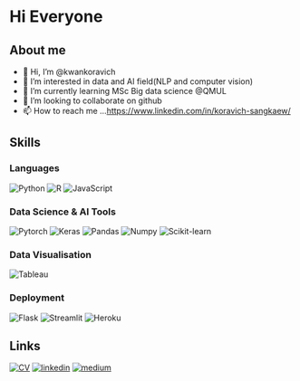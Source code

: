 # Hi Everyone
## About me
- 👋 Hi, I’m @kwankoravich
- 👀 I’m interested in data and AI field(NLP and computer vision)
- 🌱 I’m currently learning MSc Big data science @QMUL
- 💞️ I’m looking to collaborate on github
- 📫 How to reach me ...https://www.linkedin.com/in/koravich-sangkaew/

<!---
kwankoravich/kwankoravich is a ✨ special ✨ repository because its `README.md` (this file) appears on your GitHub profile.
You can click the Preview link to take a look at your changes.
--->

## Skills
### Languages
![Python](https://img.shields.io/badge/Python-3776AB?style=for-the-badge&logo=Python&logoColor=white)
![R](https://img.shields.io/badge/R-276DC3?style=for-the-badge&logo=R&logoColor=white)
![JavaScript](https://img.shields.io/badge/JavaScript-F7DF1E?style=for-the-badge&logo=JavaScript&logoColor=white)

### Data Science & AI Tools
![Pytorch](https://img.shields.io/badge/Pytorch-EE4C2C?style=for-the-badge&logo=Pytorch&logoColor=white)
![Keras](https://img.shields.io/badge/Keras-D00000?style=for-the-badge&logo=Keras&logoColor=white)
![Pandas](https://img.shields.io/badge/Pandas-150458?style=for-the-badge&logo=Pandas&logoColor=white)
![Numpy](https://img.shields.io/badge/Numpy-013243?style=for-the-badge&logo=Numpy&logoColor=white)
![Scikit-learn](https://img.shields.io/badge/scikitlearn-F7931E?style=for-the-badge&logo=Scikitlearn&logoColor=white)

### Data Visualisation
![Tableau](https://img.shields.io/badge/Tableau-E97627?style=for-the-badge&logo=Tableau&logoColor=white)

### Deployment
![Flask](https://img.shields.io/badge/Flask-000000?style=for-the-badge&logo=Flask&logoColor=white)
![Streamlit](https://img.shields.io/badge/Streamlit-FF4B4B?style=for-the-badge&logo=Streamlit&logoColor=white)
![Heroku](https://img.shields.io/badge/Heroku-430098?style=for-the-badge&logo=Heroku&logoColor=white)

## Links
[![CV](https://img.shields.io/badge/Resume-276DC3?style=for-the-badge&logo=Resume&logoColor=white)](https://drive.google.com/file/d/1HnKwZm6mpt_8kPVwu8ldNS-vWh5GVEQl/view?usp=sharing)
[![linkedin](https://img.shields.io/badge/linkedin-0A66C2?style=for-the-badge&logo=linkedin&logoColor=white)](https://www.linkedin.com/in/koravich-sangkaew/)
[![medium](https://img.shields.io/badge/medium-000000?style=for-the-badge&logo=medium&logoColor=white)](https://medium.com/@kwankoravich)
